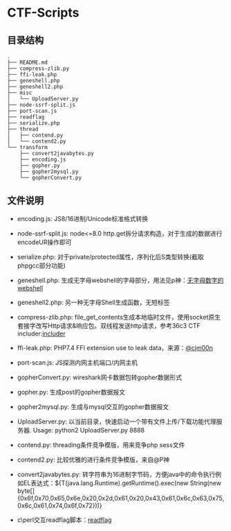 # CTF-Scripts

## 目录结构
```
.
├── README.md
├── compress-zlib.py
├── ffi-leak.php
├── geneshell.php
├── geneshell2.php
├── misc
│   └── UploadServer.py
├── node-ssrf-split.js
├── port-scan.js
├── readflag
├── serialize.php
├── thread
│   ├── contend.py
│   └── contend2.py
└── transform
    ├── convert2javabytes.py
    ├── encoding.js
    ├── gopher.py
    ├── gopher2mysql.py
    └── gopherConvert.py
```

## 文件说明
* encoding.js: JS8/16进制/Unicode标准格式转换

* node-ssrf-split.js: node<=8.0 http.get拆分请求构造，对于生成的数据进行encodeUR操作即可

* serialize.php: 对于private/protected属性，序列化后S类型转换(截取phpgcc部分功能)

* geneshell.php: 生成无字母webshell的字母部分，用法见p神：[无字母数字的webshell](https://www.leavesongs.com/PENETRATION/webshell-without-alphanum.html#_4)

* geneshell2.php: 另一种无字母Shell生成函数，无短标签

* compress-zlib.php: file_get_contents生成本地临时文件，使用socket原生套接字改写Http请求&响应包。双线程发送http请求，参考36c3 CTF includer:[includer](https://ljdd520.github.io/2020/01/15/hxp-36c3-ctf-Web-%E5%AD%A6%E4%B9%A0%E8%AE%B0%E5%BD%95/)

* ffi-leak.php: PHP7.4 FFI extension use to leak data，来源：[@cjm00n](https://cjm00n.top/CTF/tctf-2020-wp.html)

* port-scan.js: JS探测内网主机端口/内网主机

* gopherConvert.py: wireshark网卡数据包转gopher数据形式

* gopher.py: 生成post的gopher数据报文

* gopher2mysql.py: 生成与mysql交互的gopher数据报文

* UploadServer.py: 以当前目录，快速启动一个带有文件上传/下载功能代理服务器. Usage: python2 UploadServer.py 8888

* contend.py: threading条件竞争模版，用来竞争php sess文件

* contend2.py: 比较优雅的进行条件竞争模版，来自@P神

* convert2javabytes.py: 转字符串为16进制字节码，方便java中的命令执行例如EL表达式：${T(java.lang.Runtime).getRuntime().exec(new String(new byte[]{0x6f,0x70,0x65,0x6e,0x20,0x2d,0x61,0x20,0x43,0x61,0x6c,0x63,0x75,0x6c,0x61,0x74,0x6f,0x72}))}

* c\perl交互readflag脚本：[readflag](https://github.com/ZeddYu/ReadFlag)

